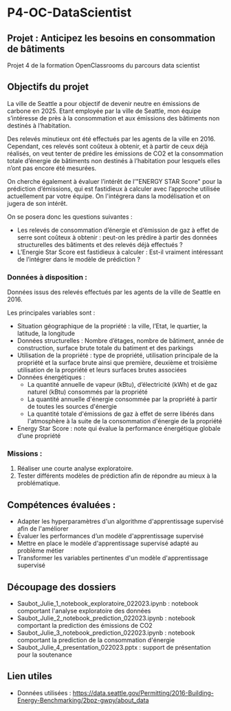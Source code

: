# P4-OC-DataScientist

## Projet : Anticipez les besoins en consommation de bâtiments
Projet 4 de la formation OpenClassrooms du parcours data scientist

## Objectifs du projet
La ville de Seattle a pour objectif de devenir neutre en émissions de carbone en 2025.
Etant employée par la ville de Seattle, mon équipe s’intéresse de près à la consommation et aux émissions des bâtiments non destinés à l’habitation.

Des relevés minutieux ont été effectués par les agents de la ville en 2016. Cependant, ces relevés sont coûteux à obtenir, et à partir de ceux déjà réalisés, on veut tenter de prédire les émissions de CO2 et la consommation totale d’énergie de bâtiments non destinés à l’habitation pour lesquels elles n’ont pas encore été mesurées.

On cherche également à évaluer l’intérêt de l’"ENERGY STAR Score" pour la prédiction d’émissions, qui est fastidieux à calculer avec l’approche utilisée actuellement par votre équipe. On l'intégrera dans la modélisation et on jugera de son intérêt.

On se posera donc les questions suivantes :
- Les relevés de consommation d’énergie et d’émission de gaz à effet de serre sont coûteux à obtenir : peut-on les prédire à partir des données structurelles des bâtiments et des relevés déjà effectués ? 
- L’Energie Star Score est fastidieux à calculer :  Est-il vraiment intéressant de l’intégrer dans le modèle de prédiction ?

### Données à disposition : 
Données issus des relevés effectués par les agents de la ville de Seattle en 2016.

Les principales variables sont : 
- Situation géographique de la propriété : la ville, l’Etat, le quartier, la latitude, la longitude 
- Données structurelles : Nombre d’étages, nombre de bâtiment, année de construction, surface brute totale du batiment et des parkings
- Utilisation de la propriété : type de propriété, utilisation principale de la propriété et la surface brute ainsi que première, deuxième et troisième utilisation de la propriété et leurs surfaces brutes associées
- Données énergétiques : 
  - La quantité annuelle de vapeur (kBtu), d’électricité (kWh) et de gaz naturel (kBtu) consommés par la propriété
  - La quantité annuelle d'énergie consommée par la propriété à partir de toutes les sources d'énergie
  - La quantité totale d'émissions de gaz à effet de serre libérés dans l'atmosphère à la suite de la consommation d'énergie de la propriété 
- Energy Star Score : note qui évalue la performance énergétique globale d’une propriété


### Missions : 
1) Réaliser une courte analyse exploratoire.
2) Tester différents modèles de prédiction afin de répondre au mieux à la problématique.


## Compétences évaluées :
- Adapter les hyperparamètres d'un algorithme d'apprentissage supervisé afin de l'améliorer
- Évaluer les performances d’un modèle d'apprentissage supervisé
- Mettre en place le modèle d'apprentissage supervisé adapté au problème métier
- Transformer les variables pertinentes d'un modèle d'apprentissage supervisé

## Découpage des dossiers

- Saubot_Julie_1_notebook_exploratoire_022023.ipynb : notebook comportant l'analyse exploratoire des données
- Saubot_Julie_2_notebook_prediction_022023.ipynb : notebook comportant la prediction des émissions de CO2
- Saubot_Julie_3_notebook_prediction_022023.ipynb : notebook comportant la prediction de la consommation d'énergie
- Saubot_Julie_4_presentation_022023.pptx : support de présentation pour la soutenance
  
## Lien utiles

- Données utilisées : https://data.seattle.gov/Permitting/2016-Building-Energy-Benchmarking/2bpz-gwpy/about_data
